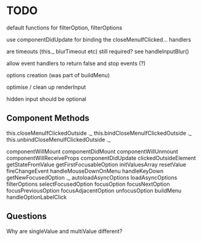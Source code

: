 # TODO

default functions for filterOption, filterOptions

use componentDidUpdate for binding the closeMenuIfClicked... handlers

are timeouts (this._ blurTimeout etc) still required? see handleInputBlur()

allow event handlers to return false and stop events (?)

options creation (was part of buildMenu)

optimise / clean up renderInput

hidden input should be optional

## Component Methods

this.closeMenuIfClickedOutside  ._
this.bindCloseMenuIfClickedOutside ._
this.unbindCloseMenuIfClickedOutside ._

componentWillMount
componentDidMount
componentWillUnmount
componentWillReceiveProps
componentDidUpdate
clickedOutsideElement
getStateFromValue
getFirstFocusableOption
initValuesArray
resetValue
fireChangeEvent
handleMouseDownOnMenu
handleKeyDown
getNewFocusedOption ._
autoloadAsyncOptions
loadAsyncOptions
filterOptions
selectFocusedOption
focusOption
focusNextOption
focusPreviousOption
focusAdjacentOption
unfocusOption
buildMenu
handleOptionLabelClick

## Questions

Why are singleValue and multiValue different?

